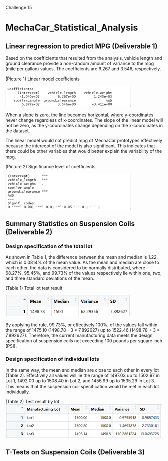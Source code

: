 Challenge 15
# MechaCar_Statistical_Analysis

## Linear regression to predict MPG (Deliverable 1)
Based on the coefficients that resulted from the analysis, vehicle length and ground clearance provide a non-random amount of variance to the mpg (mile per gallon) values. The coefficients are 6.267 and 3.546, respectively.

(Picture 1) Linear model coefficients

<img src="https://github.com/Ryoichi2022/MechaCar_Statistical_Analysis/blob/main/Result_Lregression.png" width="400"/>

When a slope is zero, the line becomes horizontal, where y-coordinates never change regardless of x-coordinates. The slope of the linear model will not be zero, as the y-coordinates change depending on the x-coordinates in the dataset.

The linear model would not predict mpg of MechaCar prototypes effectively because the intercept of the model is also significant. This indicates that there could be other variables that would better explain the variability of the mpg.

(Picture 2) Significance level of coefficients

<img src="https://github.com/Ryoichi2022/MechaCar_Statistical_Analysis/blob/main/Regression_sig_level.png" width="400"/>


## Summary Statistics on Suspension Coils (Deliverable 2)

### Design specification of the total lot
As shown in Table 1, the difference between the mean and median is 1.22, which is 0.0814% of the mean value. As the mean and median are close to each other, the data is considered to be normally distributed, where 68.27%, 95.45%, and 99.73% of the values respectively lie within one, two, and three standard deviations of the mean.

(Table 1) Total lot test result

<img src="https://github.com/Ryoichi2022/MechaCar_Statistical_Analysis/blob/main/PSI_Total.png" width="400"/>

By applying the rule, 99.73%, or effectively 100%, of the values fall within the range of 1475.10 (1498.78 - 3 * 7.892627) up to 1522.46 (1498.78 + 3 * 7.892627). Therefore, the current manufacturing data meets the design specification of suspension coils not exceeding 100 pounds per square inch (PSI).

### Design specification of individual lots
In the same way, the mean and median are close to each other in every lot (Table 2). Effectively all values will lie the range of 1497.03 up to 1502.97 in Lot 1, 1492.00 up to 1508.40 in Lot 2, and 1456.99 up to 1535.29 in Lot 3. This means that the suspension coil specification would be met in each lot individually.

(Table 2) Test result by lot
<img src="https://github.com/Ryoichi2022/MechaCar_Statistical_Analysis/blob/main/PSI_Lot.png" width="500"/>


## T-Tests on Suspension Coils (Deliverable 3)
